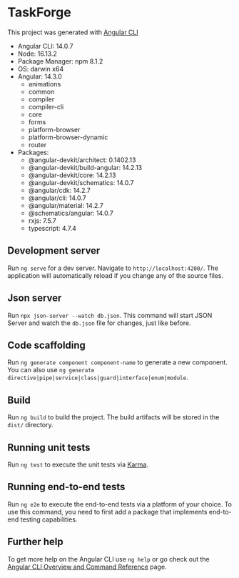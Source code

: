 # TaskForge

This project was generated with [Angular CLI](https://github.com/angular/angular-cli)

- Angular CLI: 14.0.7
- Node: 16.13.2
- Package Manager: npm 8.1.2 
- OS: darwin x64
- Angular: 14.3.0
  - animations
  - common
  - compiler
  - compiler-cli
  - core
  - forms
  - platform-browser
  - platform-browser-dynamic
  - router
- Packages:
  - @angular-devkit/architect: 0.1402.13
  - @angular-devkit/build-angular: 14.2.13
  - @angular-devkit/core: 14.2.13
  - @angular-devkit/schematics: 14.0.7
  - @angular/cdk: 14.2.7
  - @angular/cli: 14.0.7
  - @angular/material: 14.2.7
  - @schematics/angular: 14.0.7
  - rxjs: 7.5.7
  - typescript: 4.7.4

## Development server

Run `ng serve` for a dev server. Navigate to `http://localhost:4200/`. The application will automatically reload if you change any of the source files.

## Json server

Run `npx json-server --watch db.json`. This command will start JSON Server and watch the `db.json` file for changes, just like before. 

## Code scaffolding

Run `ng generate component component-name` to generate a new component. You can also use `ng generate directive|pipe|service|class|guard|interface|enum|module`.

## Build

Run `ng build` to build the project. The build artifacts will be stored in the `dist/` directory.

## Running unit tests

Run `ng test` to execute the unit tests via [Karma](https://karma-runner.github.io).

## Running end-to-end tests

Run `ng e2e` to execute the end-to-end tests via a platform of your choice. To use this command, you need to first add a package that implements end-to-end testing capabilities.

## Further help

To get more help on the Angular CLI use `ng help` or go check out the [Angular CLI Overview and Command Reference](https://angular.io/cli) page.
